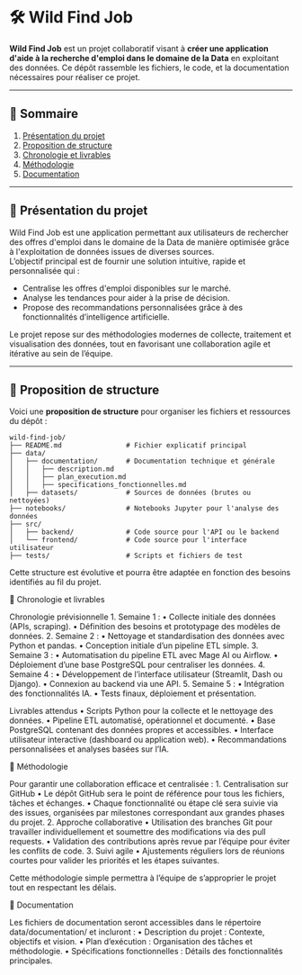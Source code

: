 # 🛠️ Wild Find Job  

**Wild Find Job** est un projet collaboratif visant à **créer une application d'aide à la recherche d'emploi dans le domaine de la Data** en exploitant des données. Ce dépôt rassemble les fichiers, le code, et la documentation nécessaires pour réaliser ce projet.

---

## 📖 Sommaire  

1. [Présentation du projet](#présentation-du-projet)  
2. [Proposition de structure](#proposition-de-structure)  
3. [Chronologie et livrables](#chronologie-et-livrables)  
4. [Méthodologie](#méthodologie)  
5. [Documentation](#documentation)  

---

## 🎯 Présentation du projet  

Wild Find Job est une application permettant aux utilisateurs de rechercher des offres d'emploi dans le domaine de la Data de manière optimisée grâce à l'exploitation de données issues de diverses sources.  
L’objectif principal est de fournir une solution intuitive, rapide et personnalisée qui :  
- Centralise les offres d'emploi disponibles sur le marché.  
- Analyse les tendances pour aider à la prise de décision.  
- Propose des recommandations personnalisées grâce à des fonctionnalités d’intelligence artificielle.  

Le projet repose sur des méthodologies modernes de collecte, traitement et visualisation des données, tout en favorisant une collaboration agile et itérative au sein de l’équipe.

---

## 📂 Proposition de structure  

Voici une **proposition de structure** pour organiser les fichiers et ressources du dépôt :  

```plaintext
wild-find-job/
├── README.md                # Fichier explicatif principal
├── data/
│   ├── documentation/       # Documentation technique et générale
│   │   ├── description.md
│   │   ├── plan_execution.md
│   │   ├── specifications_fonctionnelles.md
│   ├── datasets/            # Sources de données (brutes ou nettoyées)
├── notebooks/               # Notebooks Jupyter pour l'analyse des données
├── src/
│   ├── backend/             # Code source pour l'API ou le backend
│   └── frontend/            # Code source pour l'interface utilisateur
├── tests/                   # Scripts et fichiers de test
```


Cette structure est évolutive et pourra être adaptée en fonction des besoins identifiés au fil du projet.

📅 Chronologie et livrables

Chronologie prévisionnelle
	1.	Semaine 1 :
	•	Collecte initiale des données (APIs, scraping).
	•	Définition des besoins et prototypage des modèles de données.
	2.	Semaine 2 :
	•	Nettoyage et standardisation des données avec Python et pandas.
	•	Conception initiale d’un pipeline ETL simple.
	3.	Semaine 3 :
	•	Automatisation du pipeline ETL avec Mage AI ou Airflow.
	•	Déploiement d’une base PostgreSQL pour centraliser les données.
	4.	Semaine 4 :
	•	Développement de l’interface utilisateur (Streamlit, Dash ou Django).
	•	Connexion au backend via une API.
	5.	Semaine 5 :
	•	Intégration des fonctionnalités IA.
	•	Tests finaux, déploiement et présentation.

Livrables attendus
	•	Scripts Python pour la collecte et le nettoyage des données.
	•	Pipeline ETL automatisé, opérationnel et documenté.
	•	Base PostgreSQL contenant des données propres et accessibles.
	•	Interface utilisateur interactive (dashboard ou application web).
	•	Recommandations personnalisées et analyses basées sur l’IA.

🔧 Méthodologie

Pour garantir une collaboration efficace et centralisée :
	1.	Centralisation sur GitHub
	•	Le dépôt GitHub sera le point de référence pour tous les fichiers, tâches et échanges.
	•	Chaque fonctionnalité ou étape clé sera suivie via des issues, organisées par milestones correspondant aux grandes phases du projet.
	2.	Approche collaborative
	•	Utilisation des branches Git pour travailler individuellement et soumettre des modifications via des pull requests.
	•	Validation des contributions après revue par l’équipe pour éviter les conflits de code.
	3.	Suivi agile
	•	Ajustements réguliers lors de réunions courtes pour valider les priorités et les étapes suivantes.

Cette méthodologie simple permettra à l’équipe de s’approprier le projet tout en respectant les délais.

📖 Documentation

Les fichiers de documentation seront accessibles dans le répertoire data/documentation/ et incluront :
	•	Description du projet : Contexte, objectifs et vision.
	•	Plan d’exécution : Organisation des tâches et méthodologie.
	•	Spécifications fonctionnelles : Détails des fonctionnalités principales.